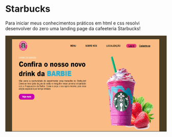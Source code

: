 # Starbucks
Para iniciar meus conhecimentos práticos em html e css resolvi desenvolver do zero uma landing page da cafeeteria Starbucks!

  <img align="center" alt="Js" height="300" width="1000" src="https://github.com/zabelliinha/Starbucks/blob/main/landingpage.png?raw=true">
